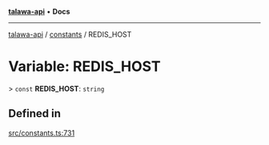 [**talawa-api**](../../README.md) • **Docs**

***

[talawa-api](../../modules.md) / [constants](../README.md) / REDIS\_HOST

# Variable: REDIS\_HOST

\> `const` **REDIS\_HOST**: `string`

## Defined in

[src/constants.ts:731](https://github.com/PalisadoesFoundation/talawa-api/blob/fb5076f344cd74d4e51c692cbc70fc337bf1ac39/src/constants.ts#L731)
